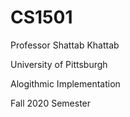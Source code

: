 # CS1501

Professor Shattab Khattab

University of Pittsburgh

Alogithmic Implementation

Fall 2020 Semester 
